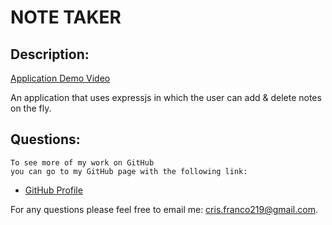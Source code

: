 # NOTE TAKER

## Description:
 
 [Application Demo Video]()
    
An application that uses expressjs in which the user can add & delete notes on the fly.
   
## Questions:
    To see more of my work on GitHub 
    you can go to my GitHub page with the following link:

-  [GitHub Profile](https://github.com/Cris-Franco)

For any questions please feel free to email me: cris.franco219@gmail.com.